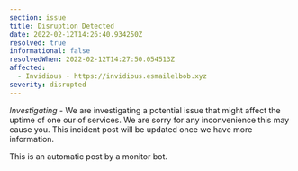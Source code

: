 ```yaml
---
section: issue
title: Disruption Detected
date: 2022-02-12T14:26:40.934250Z
resolved: true
informational: false
resolvedWhen: 2022-02-12T14:27:50.054513Z
affected:
  - Invidious - https://invidious.esmailelbob.xyz
severity: disrupted
---
```

*Investigating* - We are investigating a potential issue that might affect the uptime of one our of services. We are sorry for any inconvenience this may cause you. This incident post will be updated once we have more information.

This is an automatic post by a monitor bot.
        